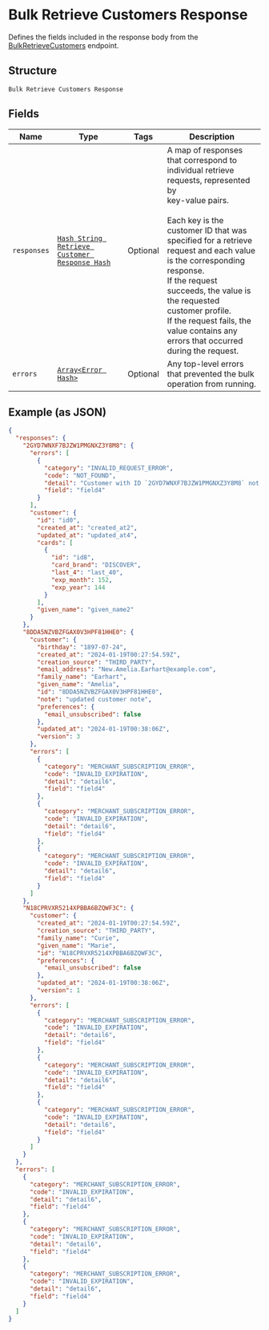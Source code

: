 
# Bulk Retrieve Customers Response

Defines the fields included in the response body from the
[BulkRetrieveCustomers](../../doc/api/customers.md#bulk-retrieve-customers) endpoint.

## Structure

`Bulk Retrieve Customers Response`

## Fields

| Name | Type | Tags | Description |
|  --- | --- | --- | --- |
| `responses` | [`Hash String Retrieve Customer Response Hash`](../../doc/models/retrieve-customer-response.md) | Optional | A map of responses that correspond to individual retrieve requests, represented by<br>key-value pairs.<br><br>Each key is the customer ID that was specified for a retrieve request and each value<br>is the corresponding response.<br>If the request succeeds, the value is the requested customer profile.<br>If the request fails, the value contains any errors that occurred during the request. |
| `errors` | [`Array<Error Hash>`](../../doc/models/error.md) | Optional | Any top-level errors that prevented the bulk operation from running. |

## Example (as JSON)

```json
{
  "responses": {
    "2GYD7WNXF7BJZW1PMGNXZ3Y8M8": {
      "errors": [
        {
          "category": "INVALID_REQUEST_ERROR",
          "code": "NOT_FOUND",
          "detail": "Customer with ID `2GYD7WNXF7BJZW1PMGNXZ3Y8M8` not found.",
          "field": "field4"
        }
      ],
      "customer": {
        "id": "id0",
        "created_at": "created_at2",
        "updated_at": "updated_at4",
        "cards": [
          {
            "id": "id8",
            "card_brand": "DISCOVER",
            "last_4": "last_40",
            "exp_month": 152,
            "exp_year": 144
          }
        ],
        "given_name": "given_name2"
      }
    },
    "8DDA5NZVBZFGAX0V3HPF81HHE0": {
      "customer": {
        "birthday": "1897-07-24",
        "created_at": "2024-01-19T00:27:54.59Z",
        "creation_source": "THIRD_PARTY",
        "email_address": "New.Amelia.Earhart@example.com",
        "family_name": "Earhart",
        "given_name": "Amelia",
        "id": "8DDA5NZVBZFGAX0V3HPF81HHE0",
        "note": "updated customer note",
        "preferences": {
          "email_unsubscribed": false
        },
        "updated_at": "2024-01-19T00:38:06Z",
        "version": 3
      },
      "errors": [
        {
          "category": "MERCHANT_SUBSCRIPTION_ERROR",
          "code": "INVALID_EXPIRATION",
          "detail": "detail6",
          "field": "field4"
        },
        {
          "category": "MERCHANT_SUBSCRIPTION_ERROR",
          "code": "INVALID_EXPIRATION",
          "detail": "detail6",
          "field": "field4"
        },
        {
          "category": "MERCHANT_SUBSCRIPTION_ERROR",
          "code": "INVALID_EXPIRATION",
          "detail": "detail6",
          "field": "field4"
        }
      ]
    },
    "N18CPRVXR5214XPBBA6BZQWF3C": {
      "customer": {
        "created_at": "2024-01-19T00:27:54.59Z",
        "creation_source": "THIRD_PARTY",
        "family_name": "Curie",
        "given_name": "Marie",
        "id": "N18CPRVXR5214XPBBA6BZQWF3C",
        "preferences": {
          "email_unsubscribed": false
        },
        "updated_at": "2024-01-19T00:38:06Z",
        "version": 1
      },
      "errors": [
        {
          "category": "MERCHANT_SUBSCRIPTION_ERROR",
          "code": "INVALID_EXPIRATION",
          "detail": "detail6",
          "field": "field4"
        },
        {
          "category": "MERCHANT_SUBSCRIPTION_ERROR",
          "code": "INVALID_EXPIRATION",
          "detail": "detail6",
          "field": "field4"
        },
        {
          "category": "MERCHANT_SUBSCRIPTION_ERROR",
          "code": "INVALID_EXPIRATION",
          "detail": "detail6",
          "field": "field4"
        }
      ]
    }
  },
  "errors": [
    {
      "category": "MERCHANT_SUBSCRIPTION_ERROR",
      "code": "INVALID_EXPIRATION",
      "detail": "detail6",
      "field": "field4"
    },
    {
      "category": "MERCHANT_SUBSCRIPTION_ERROR",
      "code": "INVALID_EXPIRATION",
      "detail": "detail6",
      "field": "field4"
    },
    {
      "category": "MERCHANT_SUBSCRIPTION_ERROR",
      "code": "INVALID_EXPIRATION",
      "detail": "detail6",
      "field": "field4"
    }
  ]
}
```

